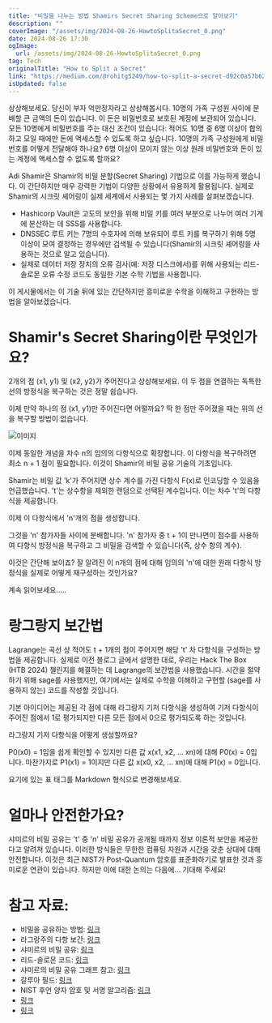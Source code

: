 ```yaml
---
title: "비밀을 나누는 방법 Shamirs Secret Sharing Scheme으로 알아보기"
description: ""
coverImage: "/assets/img/2024-08-26-HowtoSplitaSecret_0.png"
date: 2024-08-26 17:30
ogImage: 
  url: /assets/img/2024-08-26-HowtoSplitaSecret_0.png
tag: Tech
originalTitle: "How to Split a Secret"
link: "https://medium.com/@rohitg5249/how-to-split-a-secret-d92c0a57b62e"
isUpdated: false
---
```



상상해보세요. 당신이 부자 억만장자라고 상상해봅시다. 10명의 가족 구성원 사이에 분배할 큰 금액의 돈이 있습니다. 이 돈은 비밀번호로 보호된 계정에 보관되어 있습니다. 모든 10명에게 비밀번호를 주는 대신 조건이 있습니다: 적어도 10명 중 6명 이상이 합의하고 모일 때에만 돈에 액세스할 수 있도록 하고 싶습니다. 10명의 가족 구성원에게 비밀번호를 어떻게 전달해야 하나요? 6명 이상이 모이지 않는 이상 원래 비밀번호와 돈이 있는 계정에 액세스할 수 없도록 할까요?

Adi Shamir은 Shamir의 비밀 분할(Secret Sharing) 기법으로 이를 가능하게 했습니다. 이 간단하지만 매우 강력한 기법이 다양한 상황에서 유용하게 활용됩니다. 실제로 Shamir의 시크릿 셰어링이 실제 세계에서 사용되는 몇 가지 사례를 살펴보겠습니다.

- Hashicorp Vault은 고도의 보안을 위해 비밀 키를 여러 부분으로 나누어 여러 기계에 분산하는 데 SSS를 사용합니다.
- DNSSEC 루트 키는 7명의 수호자에 의해 보유되어 루트 키를 복구하기 위해 5명 이상이 모여 결정하는 경우에만 검색될 수 있습니다(Shamir의 시크릿 셰어링을 사용하는 것으로 알고 있습니다).
- 실제로 데이터 저장 장치의 오류 검사(예: 저장 디스크에서)를 위해 사용되는 리드-솔로몬 오류 수정 코드도 동일한 기본 수학 기법을 사용합니다.

이 게시물에서는 이 기술 뒤에 있는 간단하지만 흥미로운 수학을 이해하고 구현하는 방법을 알아보겠습니다.

<div class="content-ad"></div>

# Shamir's Secret Sharing이란 무엇인가요?

2개의 점 (x1, y1) 및 (x2, y2)가 주어진다고 상상해보세요. 이 두 점을 연결하는 독특한 선의 방정식을 복구하는 것은 정말 쉽습니다.

이제 만약 하나의 점 (x1, y1)만 주어진다면 어떨까요? 딱 한 점만 주어졌을 때는 위의 선을 복구할 방법이 없습니다.

<div class="content-ad"></div>


![이미지](/assets/img/2024-08-26-HowtoSplitaSecret_1.png)

이제 동일한 개념을 차수 n의 임의의 다항식으로 확장합니다. 이 다항식을 복구하려면 최소 n + 1 점이 필요합니다. 이것이 Shamir의 비밀 공유 기술의 기초입니다.

Shamir는 비밀 값 'k'가 주어지면 상수 계수를 가진 다항식 F(x)로 인코딩할 수 있음을 언급했습니다. 't'는 상수항을 제외한 랜덤으로 선택된 계수입니다. 이는 차수 't'의 다항식을 제공합니다.

이제 이 다항식에서 'n'개의 점을 생성합니다.


<div class="content-ad"></div>

그것을 'n' 참가자들 사이에 분배합니다. 'n' 참가자 중 t + 1이 만나면이 점수를 사용하여 다항식 방정식을 복구하고 그 비밀을 검색할 수 있습니다(즉, 상수 항의 계수).

이것은 간단해 보이죠? 잘 알려진 이 n개의 점에 대해 임의의 'n'에 대한 원래 다항식 방정식을 실제로 어떻게 재구성하는 것인가요?

계속 읽어보세요.....

# 랑그랑지 보간법

<div class="content-ad"></div>

Lagrange는 곡선 상 적어도 t + 1개의 점이 주어지면 해당 't' 차 다항식을 구성하는 방법을 제공합니다. 실제로 이전 블로그 글에서 설명한 대로, 우리는 Hack The Box (HTB 2024) 챌린지를 해결하는 데 Lagrange의 보간법을 사용했습니다. 시간을 절약하기 위해 sage를 사용했지만, 여기에서는 실제로 수학을 이해하고 구현할 (sage를 사용하지 않는) 코드를 작성할 것입니다.

기본 아이디어는 제공된 각 점에 대해 라그랑지 기저 다항식을 생성하여 기저 다항식이 주어진 점에서 1로 평가되지만 다른 모든 점에서 0으로 평가되도록 하는 것입니다.

라그랑지 기저 다항식을 어떻게 생성할까요?

P0(x0) = 1임을 쉽게 확인할 수 있지만 다른 값 x(x1, x2, ... xn)에 대해 P0(x) = 0입니다. 마찬가지로 P1(x1) = 1이지만 다른 값 x(x0, x2, ... xn)에 대해 P1(x) = 0입니다.

<div class="content-ad"></div>

요기에 있는 표 태그를 Markdown 형식으로 변경해보세요.

<div class="content-ad"></div>

# 얼마나 안전한가요?

샤미르의 비밀 공유는 't' 중 'n' 비밀 공유가 공개될 때까지 정보 이론적 보안을 제공한다고 알려져 있습니다. 이러한 방식들은 무한한 컴퓨팅 자원과 시간을 갖춘 상대에 대해 안전합니다. 이것은 최근 NIST가 Post-Quantum 암호를 표준화하기로 발표한 것과 흥미로운 연관이 있습니다. 하지만 이에 대한 논의는 다음에... 기대해 주세요!

# 참고 자료:

- 비밀을 공유하는 방법: [링크](https://web.mit.edu/6.857/OldStuff/Fall03/ref/Shamir-HowToShareASecret.pdf)
- 라그랑주의 다항 보간: [링크](https://pages.cs.wisc.edu/~sifakis/courses/cs412-s13/lecture_notes/CS412_12_Feb_2013.pdf)
- 샤미르의 비밀 공유: [링크](https://en.wikipedia.org/wiki/Shamir%27s_secret_sharing)
- 리드-솔로몬 코드: [링크](https://en.wikipedia.org/wiki/Reed%E2%80%93Solomon_error_correction)
- 샤미르의 비밀 공유 그래프 참고: [링크](https://distributeddatastore.blogspot.com/2016/03/a-way-to-understand-shamirs-secret.html)
- 갈루아 필드: [링크](https://en.wikipedia.org/wiki/Finite_field)
- NIST 후언 양자 암호 및 서명 알고리즘: [링크](https://www.nist.gov/news-events/news/2024/08/nist-releases-first-3-finalized-post-quantum-encryption-standards)
- [링크](https://research.ibm.com/blog/nist-pqc-standards#-fn-5)
- [링크](https://www.schneier.com/blog/archives/2010/07/dnssec_root_key.html)